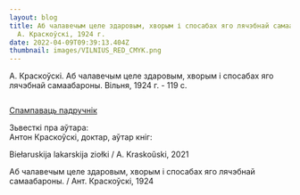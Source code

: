 ```yaml
---
layout: blog
title: Аб чалавечым целе здаровым, хворым і спосабах яго лячэбнай самаабароны.
  А. Краскоўскі, 1924 г.
date: 2022-04-09T09:39:13.404Z
thumbnail: images/VILNIUS_RED_CMYK.png
---
```

А. Краскоўскі. Аб чалавечым целе здаровым, хворым і спосабах яго лячэбнай самаабароны. Вільня, 1924 г.  - 119 с. 

<!--StartFragment-->



<!--EndFragment-->

<!--StartFragment-->

![]()

<!--EndFragment-->

[Спампаваць падручнік ](https://drive.google.com/file/d/1nMlPMQBXzgEzEbGul-hGC4vR2yuRbaLM/view?usp=sharing)

Зьвесткі пра аўтара:\
Антон Краскоўскі, доктар, аўтар кніг:

Вiełaruskija lakarskija ziołki / A. Kraskoŭski, 2021

Аб чалавечым целе здаровым, хворым і спосабах яго лячэбнай самаабароны. / Aнт. Краскоўскі, 1924
